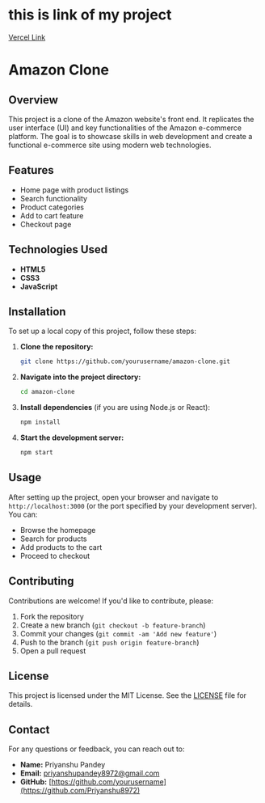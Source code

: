 # this is link of my project
[Vercel Link](http://amazon-replica-git-main-priyanshu-pandeys-projects-1ad5ae6a.vercel.app)


# Amazon Clone

## Overview
This project is a clone of the Amazon website's front end. It replicates the user interface (UI) and key functionalities of the Amazon e-commerce platform. The goal is to showcase skills in web development and create a functional e-commerce site using modern web technologies.

## Features
- Home page with product listings
- Search functionality
- Product categories
- Add to cart feature
- Checkout page


## Technologies Used
- **HTML5**
- **CSS3**
- **JavaScript**


## Installation
To set up a local copy of this project, follow these steps:

1. **Clone the repository:**
   ```bash
   git clone https://github.com/yourusername/amazon-clone.git
   ```

2. **Navigate into the project directory:**
   ```bash
   cd amazon-clone
   ```

3. **Install dependencies** (if you are using Node.js or React):
   ```bash
   npm install
   ```

4. **Start the development server:**
   ```bash
   npm start
   ```

## Usage
After setting up the project, open your browser and navigate to `http://localhost:3000` (or the port specified by your development server). You can:
- Browse the homepage
- Search for products
- Add products to the cart
- Proceed to checkout

## Contributing
Contributions are welcome! If you'd like to contribute, please:
1. Fork the repository
2. Create a new branch (`git checkout -b feature-branch`)
3. Commit your changes (`git commit -am 'Add new feature'`)
4. Push to the branch (`git push origin feature-branch`)
5. Open a pull request

## License
This project is licensed under the MIT License. See the [LICENSE](LICENSE) file for details.

## Contact
For any questions or feedback, you can reach out to:

- **Name:** Priyanshu Pandey
- **Email:** priyanshupandey8972@gmail.com
- **GitHub:** [https://github.com/yourusername](https://github.com/Priyanshu8972)

